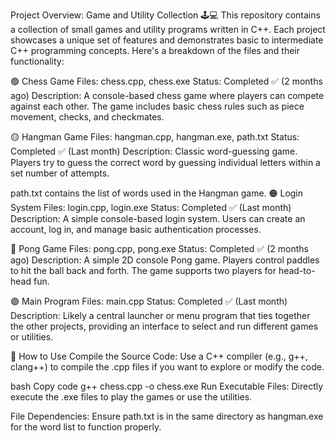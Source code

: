 Project Overview: Game and Utility Collection 🕹️💻
This repository contains a collection of small games and utility programs written in C++. Each project showcases a unique set of features and demonstrates basic to intermediate C++ programming concepts. Here's a breakdown of the files and their functionality:

🟢 Chess Game
Files: chess.cpp, chess.exe
Status: Completed ✅ (2 months ago)
Description: A console-based chess game where players can compete against each other. The game includes basic chess rules such as piece movement, checks, and checkmates.

🟡 Hangman Game
Files: hangman.cpp, hangman.exe, path.txt
Status: Completed ✅ (Last month)
Description: Classic word-guessing game. Players try to guess the correct word by guessing individual letters within a set number of attempts.

path.txt contains the list of words used in the Hangman game.
🟠 Login System
Files: login.cpp, login.exe
Status: Completed ✅ (Last month)
Description: A simple console-based login system. Users can create an account, log in, and manage basic authentication processes.

🔵 Pong Game
Files: pong.cpp, pong.exe
Status: Completed ✅ (2 months ago)
Description: A simple 2D console Pong game. Players control paddles to hit the ball back and forth. The game supports two players for head-to-head fun.

🟣 Main Program
Files: main.cpp
Status: Completed ✅ (Last month)
Description: Likely a central launcher or menu program that ties together the other projects, providing an interface to select and run different games or utilities.

🚀 How to Use
Compile the Source Code:
Use a C++ compiler (e.g., g++, clang++) to compile the .cpp files if you want to explore or modify the code.

bash
Copy code
g++ chess.cpp -o chess.exe
Run Executable Files:
Directly execute the .exe files to play the games or use the utilities.

File Dependencies:
Ensure path.txt is in the same directory as hangman.exe for the word list to function properly.
